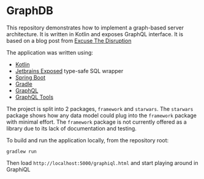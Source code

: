 # GraphDB

This repository demonstrates how to implement a graph-based server architecture. It is written in Kotlin and exposes GraphQL interface. It is based on a blog post from [Excuse The Disruption](http://www.excusethedisruption.com/writing-a-graphql-server-in-kotlin/)

The application was written using:

- [Kotlin](https://kotlinlang.org/)
- [Jetbrains Exposed](https://github.com/JetBrains/Exposed) type-safe SQL wrapper
- [Spring Boot](https://projects.spring.io/spring-boot/)
- [Gradle](https://gradle.org/)
- [GraphQL](http://graphql.org/)
- [GraphQL Tools](https://github.com/graphql-java/graphql-java-tools)

The project is split into 2 packages, `framework` and `starwars`. The `starwars` package shows how any data model could plug into the `framework` package with minimal effort. The `framework` package is not currently offered as a library due to its lack of documentation and testing.


To build and run the application locally, from the repository root:
```
gradlew run
```

Then load `http://localhost:5000/graphiql.html` and start playing around in GraphiQL